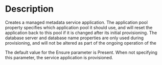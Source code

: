 # Description

Creates a managed metadata service application. The application pool property
specifies which application pool it should use, and will reset the application
back to this pool if it is changed after its initial provisioning. The
database server and database name properties are only used during
provisioning, and will not be altered as part of the ongoing operation of the

The default value for the Ensure parameter is Present. When not specifying this
parameter, the service application is provisioned.
